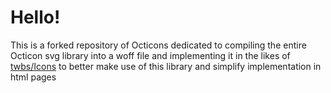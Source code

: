 # Hello!
This is a forked repository of Octicons
dedicated to compiling the entire Octicon svg library into a woff file and implementing it in the likes of [twbs/Icons](https://github.com/twbs/icons) to better make use of this library and simplify implementation in html pages
